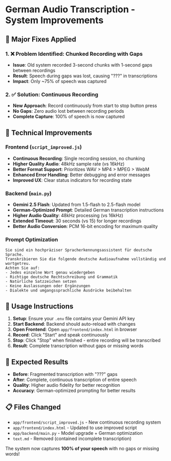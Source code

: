 # German Audio Transcription - System Improvements

## 🔧 Major Fixes Applied

### 1. ❌ **Problem Identified**: Chunked Recording with Gaps
- **Issue**: Old system recorded 3-second chunks with 1-second gaps between recordings
- **Result**: Speech during gaps was lost, causing "???" in transcriptions
- **Impact**: Only ~75% of speech was captured

### 2. ✅ **Solution**: Continuous Recording
- **New Approach**: Record continuously from start to stop button press
- **No Gaps**: Zero audio lost between recording periods
- **Complete Capture**: 100% of speech is now captured

## 🎯 Technical Improvements

### Frontend (`script_improved.js`)
- **Continuous Recording**: Single recording session, no chunking
- **Higher Quality Audio**: 48kHz sample rate (vs 16kHz)
- **Better Format Support**: Prioritizes WAV > MP4 > MPEG > WebM
- **Enhanced Error Handling**: Better debugging and error messages
- **Improved UX**: Clear status indicators for recording state

### Backend (`main.py`)
- **Gemini 2.5 Flash**: Updated from 1.5-flash to 2.5-flash model
- **German-Optimized Prompt**: Detailed German transcription instructions
- **Higher Audio Quality**: 48kHz processing (vs 16kHz)
- **Extended Timeout**: 30 seconds (vs 15) for longer recordings
- **Better Audio Conversion**: PCM 16-bit encoding for maximum quality

### Prompt Optimization
```
Sie sind ein hochpräziser Spracherkennungsassistent für deutsche Sprache.
Transkribieren Sie die folgende deutsche Audioaufnahme vollständig und wortgetreu.
Achten Sie auf:
- Jedes einzelne Wort genau wiedergeben
- Richtige deutsche Rechtschreibung und Grammatik
- Natürliche Satzzeichen setzen
- Keine Auslassungen oder Ergänzungen
- Dialekte und umgangssprachliche Ausdrücke beibehalten
```

## 🚀 Usage Instructions

1. **Setup**: Ensure your `.env` file contains your Gemini API key
2. **Start Backend**: Backend should auto-reload with changes
3. **Open Frontend**: Open `app/frontend/index.html` in browser
4. **Record**: Click "Start" and speak continuously
5. **Stop**: Click "Stop" when finished - entire recording will be transcribed
6. **Result**: Complete transcription without gaps or missing words

## 🎯 Expected Results

- **Before**: Fragmented transcription with "???" gaps
- **After**: Complete, continuous transcription of entire speech
- **Quality**: Higher audio fidelity for better recognition
- **Accuracy**: German-optimized prompting for better results

## 📋 Files Changed

- `app/frontend/script_improved.js` - New continuous recording system
- `app/frontend/index.html` - Updated to use improved script
- `app/backend/main.py` - Model upgrade + German optimization
- `text.md` - Removed (contained incomplete transcription)

The system now captures **100% of your speech** with no gaps or missing words!
